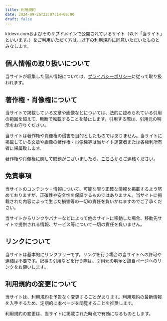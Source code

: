 ```yaml
---
title: 利用規約
date: 2024-09-26T22:07:14+09:00
draft: false
---
```


ktdevx.comおよびそのサブドメインで公開されているサイト（以下「当サイト」といいます。）をご利用いただく方は、以下の利用規約に同意いただいたものとみなします。

## 個人情報の取り扱いについて

当サイトが収集した個人情報については、[プライバシーポリシー](/privacy-policy)に従って取り扱われます。

## 著作権・肖像権について

当サイトで掲載している文章や画像などについては、法的に認められている引用の範囲を超えて、無断で転載することを禁止します。引用する際は、引用元の明示をお守りください。

当サイトは著作権や肖像権の侵害を目的としたものではありません。当サイトに掲載している文章や画像の著作権・肖像権等は当サイト運営者または各権利所有者に帰属致します。

著作権や肖像権に関して問題がございましたら、[こちら](/contact)からご連絡ください。

## 免責事項

当サイトのコンテンツ・情報について、可能な限り正確な情報を掲載するよう努めておりますが、正確性や安全性を保証するものではありません。当サイトに掲載された内容によって生じた損害等の一切の責任を負いかねますのでご了承ください。

当サイトからリンクやバナーなどによって他のサイトに移動した場合、移動先サイトで提供される情報、サービス等について一切の責任を負いません。

## リンクについて

当サイトは基本的にリンクフリーです。リンクを行う場合の当サイトへの許可や連絡は不要です。記事の引用などを行う際は、引用元の明示と該当ページへのリンクをお願いします。

## 利用規約の変更について

当サイトは、利用規約を予告なく変更することがあります。利用規約の最新情報を入手するため、定期的に本ページを閲覧することを推奨します。

利用規約の変更は、当サイトに掲載された時点で有効になるものとします。
